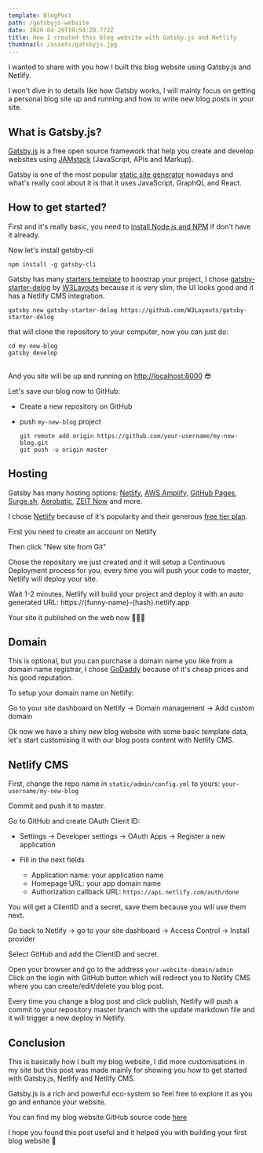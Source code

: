 ```yaml
---
template: BlogPost
path: /gatsbyjs-website
date: 2020-04-29T19:54:20.772Z
title: How I created this blog website with Gatsby.js and Netlify
thumbnail: /assets/gatsbyjs.jpg
---
```

I wanted to share with you how I built this blog website using Gatsby.js and Netlify.

I won't dive in to details like how Gatsby works, I will mainly focus on getting a personal blog site up and running and how to write new blog posts in your site.

## What is Gatsby.js?

[Gatsby.js](https://www.gatsbyjs.org/) is a free open source framework that help you create and develop websites using [JAMstack](https://jamstack.org/) (JavaScript, APIs and Markup).

Gatsby is one of the most popular [static site generator](https://www.staticgen.com/) nowadays and what's really cool about it is that it uses JavaScript, GraphQL and React.

## **How to get started?**

First and it's really basic, you need to [install Node.js and NPM](https://nodejs.org/) if don't have it already.

Now let's install getsby-cli

```shell
npm install -g gatsby-cli
```



Gatsby has many [starters template](https://www.gatsbyjs.org/starters/?v=2) to boostrap your project, I chose [gatsby-starter-delog](https://www.gatsbyjs.org/starters/W3Layouts/gatsby-starter-delog/) by [W3Layouts](https://github.com/W3Layouts)  because it is very slim, the UI looks good and it has a Netlify CMS integration.

```shell
gatsby new gatsby-starter-delog https://github.com/W3Layouts/gatsby-starter-delog
```



that will clone the repository to your computer, now you can just do:

```shell
cd my-new-blog
gatsby develop
```

\
And you site will be up and running on <http://localhost:8000> 😎

Let's save our blog now to GitHub:

* Create a new repository on GitHub
* push `my-new-blog` project

  ```shell
  git remote add origin https://github.com/your-username/my-new-blog.git
  git push -u origin master
  ```

## Hosting

Gatsby has many hosting options: [Netlify](https://www.gatsbyjs.org/docs/deploying-to-netlify), [AWS Amplify](https://www.gatsbyjs.org/docs/deploying-to-aws-amplify), [GitHub Pages](https://www.gatsbyjs.org/docs/how-gatsby-works-with-github-pages/), [Surge.sh](https://www.gatsbyjs.org/docs/deploying-to-surge/), [Aerobatic](https://www.gatsbyjs.org/docs/deploying-to-aerobatic/), [ZEIT Now](https://www.gatsbyjs.org/docs/deploying-to-zeit-now/) and more.

I chose [Netlify](https://www.netlify.com/) because of it's popularity and their generous [free tier plan](https://www.netlify.com/pricing/).

First you need to create an account on Netlify

Then click "New site from Git"

Chose the repository we just created and it will setup a Continuous Deployment process for you, every time you will push your code to master, Netlify will deploy your site.

Wait 1-2 minutes, Netlify will build your project and deploy it with an auto generated URL: https://{funny-name}-{hash}.netlify.app 

Your site it published on the web now 🎉🎉🎉

## Domain

This is optional, but you can purchase a domain name you like from a domain name registrar, I chose [GoDaddy](https://www.godaddy.com/) because of it's cheap prices and his good reputation.

To setup your domain name on Netlify:

Go to your site dashboard on Netlify -> Domain management -> Add custom domain

Ok now we have a shiny new blog website with some basic template data, let's start customising it with our blog posts content with Netlify CMS.

## Netlify CMS

First, change the repo name in `static/admin/config.yml` to yours: `your-username/my-new-blog`

Commit and push it to master.

Go to GitHub and create OAuth Client ID:

* Settings -> Developer settings -> OAuth Apps -> Register a new application
* Fill in the next fields

  * Application name: your application name
  * Homepage URL: your app domain name
  * Authorization callback URL: `https://api.netlify.com/auth/done`

You will get a ClientID and a secret, save them because you will use them next.

Go back to Netlify -> go to your site dashboard -> Access Control -> Install provider

Select GitHub and add the ClientID and secret.

Open your browser and go to the address `your-website-domain/admin`\
Click on the login with GitHub button which will redirect you to Netlify CMS where you can create/edit/delete you blog post.

Every time you change a blog post and click publish, Netlify will push a commit to your repository master branch with the update markdown file and it will trigger a new deploy in Netlify.

## Conclusion

This is basically how I built my blog website, I did more customisations in my site but this post was made mainly for showing you how to get started with Gatsby.js, Netlify and Netlify CMS.

Gatsby.js is a rich and powerful eco-system so feel free to explore it as you go and enhance your website.

You can find my blog website GitHub source code [here](https://github.com/GadiRay/gatsby-starter-delog)

I hope you found this post useful and it helped you with building your first blog website 💪
